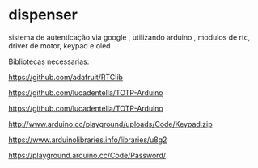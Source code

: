 # dispenser
sistema de autenticação via google  , utilizando arduino , modulos de rtc, driver de motor, keypad e oled

Bibliotecas necessarias:

https://github.com/adafruit/RTClib

https://github.com/lucadentella/TOTP-Arduino

https://github.com/lucadentella/TOTP-Arduino

http://www.arduino.cc/playground/uploads/Code/Keypad.zip

https://www.arduinolibraries.info/libraries/u8g2

https://playground.arduino.cc/Code/Password/

